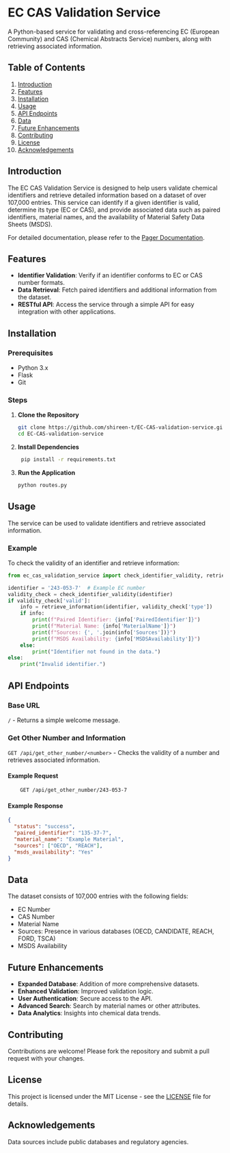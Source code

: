 # EC CAS Validation Service

A Python-based service for validating and cross-referencing EC (European Community) and CAS (Chemical Abstracts Service) numbers, along with retrieving associated information.

## Table of Contents
1. [Introduction](#introduction)
2. [Features](#features)
3. [Installation](#installation)
4. [Usage](#usage)
5. [API Endpoints](#api-endpoints)
6. [Data](#data)
7. [Future Enhancements](#future-enhancements)
8. [Contributing](#contributing)
9. [License](#license)
10. [Acknowledgements](#acknowledgements)

## Introduction
The EC CAS Validation Service is designed to help users validate chemical identifiers and retrieve detailed information based on a dataset of over 107,000 entries. This service can identify if a given identifier is valid, determine its type (EC or CAS), and provide associated data such as paired identifiers, material names, and the availability of Material Safety Data Sheets (MSDS).

For detailed documentation, please refer to the [Pager Documentation](https://equinox-cost-01c.notion.site/EC-CAS-Validation-Service-22263ba624694704b269c4c88b3597ab?pvs=4).

## Features
- **Identifier Validation**: Verify if an identifier conforms to EC or CAS number formats.
- **Data Retrieval**: Fetch paired identifiers and additional information from the dataset.
- **RESTful API**: Access the service through a simple API for easy integration with other applications.

## Installation

### Prerequisites
- Python 3.x
- Flask
- Git

### Steps
1. **Clone the Repository**
   ```bash
   git clone https://github.com/shireen-t/EC-CAS-validation-service.git
   cd EC-CAS-validation-service

2. **Install Dependencies**
   ```bash
    pip install -r requirements.txt
3. **Run the Application**
    ```bash
    python routes.py
    ```
## Usage
The service can be used to validate identifiers and retrieve associated information.

### Example
To check the validity of an identifier and retrieve information:
    
```python
from ec_cas_validation_service import check_identifier_validity, retrieve_information

identifier = '243-053-7'  # Example EC number
validity_check = check_identifier_validity(identifier)
if validity_check['valid']:
    info = retrieve_information(identifier, validity_check['type'])
    if info:
        print(f"Paired Identifier: {info['PairedIdentifier']}")
        print(f"Material Name: {info['MaterialName']}")
        print(f"Sources: {', '.join(info['Sources'])}")
        print(f"MSDS Availability: {info['MSDSAvailability']}")
    else:
        print("Identifier not found in the data.")
else:
    print("Invalid identifier.")
```

## API Endpoints

### Base URL
`/` - Returns a simple welcome message.

### Get Other Number and Information
`GET /api/get_other_number/<number>` - Checks the validity of a number and retrieves associated information.

#### Example Request
```bash
    GET /api/get_other_number/243-053-7
```

#### Example Response
```json
{
  "status": "success",
  "paired_identifier": "135-37-7",
  "material_name": "Example Material",
  "sources": ["OECD", "REACH"],
  "msds_availability": "Yes"
}
```

## Data
The dataset consists of 107,000 entries with the following fields:
* EC Number
* CAS Number
* Material Name
* Sources: Presence in various databases (OECD, CANDIDATE, REACH, FORD, TSCA)
* MSDS Availability

## Future Enhancements
* **Expanded Database**: Addition of more comprehensive datasets.
* **Enhanced Validation**: Improved validation logic.
* **User Authentication**: Secure access to the API.
* **Advanced Search**: Search by material names or other attributes.
* **Data Analytics**: Insights into chemical data trends.

## Contributing
Contributions are welcome! Please fork the repository and submit a pull request with your changes.

## License
This project is licensed under the MIT License - see the [LICENSE]() file for details.

## Acknowledgements
Data sources include public databases and regulatory agencies.
